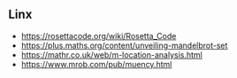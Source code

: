 ## Linx
 - https://rosettacode.org/wiki/Rosetta_Code
 - https://plus.maths.org/content/unveiling-mandelbrot-set
 - https://mathr.co.uk/web/m-location-analysis.html
 - https://www.mrob.com/pub/muency.html